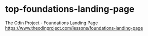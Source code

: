 # top-foundations-landing-page
The Odin Project - Foundations Landing Page
https://www.theodinproject.com/lessons/foundations-landing-page
